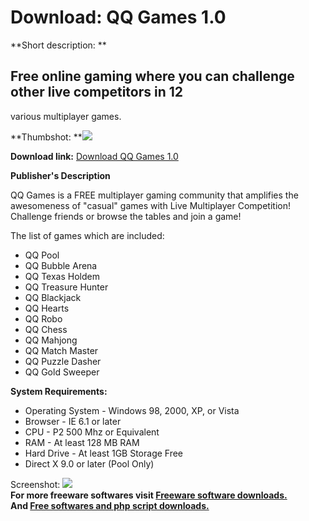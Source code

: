 # Download: QQ Games 1.0

**Short description: **

## Free online gaming where you can challenge other live competitors in 12
various multiplayer games.

  
**Thumbshot: **![](http://www.freewarefiles.com/screenshot/qqgames_md.jpg)   
  
**Download link:** [Download QQ Games 1.0](http://freesoftwares.boysofts.com/QQ-Games_program_49251.html)  
  

**Publisher's Description**  
  

QQ Games is a FREE multiplayer gaming community that amplifies the awesomeness
of "casual" games with Live Multiplayer Competition! Challenge friends or
browse the tables and join a game!

The list of games which are included:

  * QQ Pool 
  * QQ Bubble Arena 
  * QQ Texas Holdem 
  * QQ Treasure Hunter 
  * QQ Blackjack 
  * QQ Hearts 
  * QQ Robo 
  * QQ Chess 
  * QQ Mahjong 
  * QQ Match Master 
  * QQ Puzzle Dasher 
  * QQ Gold Sweeper 

**System Requirements:**

  * Operating System - Windows 98, 2000, XP, or Vista 
  * Browser - IE 6.1 or later 
  * CPU - P2 500 Mhz or Equivalent 
  * RAM - At least 128 MB RAM 
  * Hard Drive - At least 1GB Storage Free 
  * Direct X 9.0 or later (Pool Only) 

  
  
Screenshot: ![](http://www.freewarefiles.com/screenshot/qqgames.jpg)  
**For more freeware softwares visit [Freeware software downloads.](http://freesoftwares.boysofts.com/)**   
**And [Free softwares and php script downloads.](http://www.boysofts.com/)**

